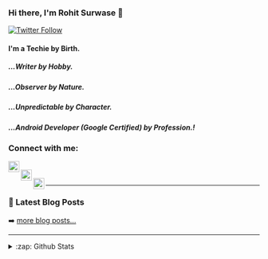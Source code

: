 
### Hi there, I'm Rohit Surwase 👋  
  
[![Twitter Follow](https://img.shields.io/twitter/follow/RohitSurw?color=1DA1F2&logo=twitter&style=for-the-badge)](https://twitter.com/intent/follow?original_referer=https%3A%2F%2Fgithub.com%2FRohitSurwase&screen_name=RohitSurw)  
  
#### I'm a Techie by Birth.
##### ...Writer by Hobby.
##### ...Observer by Nature.
##### ...Unpredictable by Character.
##### ...Android Developer (Google Certified) by Profession.!  
 
  
### Connect with me:  

[<img align="left" alt="RohitSurw | Twitter" width="22px" src="https://cdn.jsdelivr.net/npm/simple-icons@v3/icons/twitter.svg" />][twitter]  
[<img align="left" alt="rohitss5 | LinkedIn" width="22px" src="https://cdn.jsdelivr.net/npm/simple-icons@v3/icons/linkedin.svg" />][linkedin]  
[<img align="left" alt="rohitss | Medium" width="22px" src="https://cdn.jsdelivr.net/npm/simple-icons@v3/icons/medium.svg" />][medium]  
  
---  
  
### 📕 Latest Blog Posts  
  
<!-- BLOG-POST-LIST:START -->  

<!-- BLOG-POST-LIST:END -->  
  
➡️ [more blog posts...](https://medium.com/@rohitss)  
  
---  
  
<details>  
  <summary>:zap: Github Stats</summary>  
  
  <img align="left" alt="RohitSurwase's Github Stats" src="https://github-readme-stats.rohitsurwase.vercel.app/api?username=RohitSurwase&show_icons=true&hide_border=true" />  
  
</details>  
  
[medium]: https://medium.com/@rohitss
[twitter]: https://twitter.com/RohitSurw  
[linkedin]: https://www.linkedin.com/in/rohitss5/  
